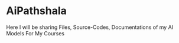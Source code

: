 # AiPathshala
Here I will be sharing Files, Source-Codes, Documentations of my AI Models For My Courses
